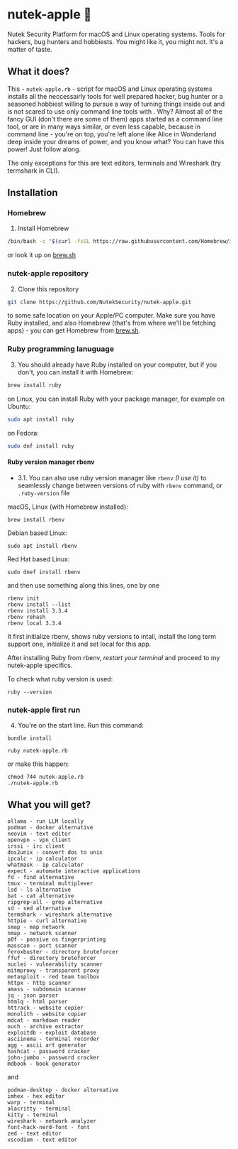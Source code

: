 # nutek-apple 🍎

Nutek Security Platform for macOS and Linux operating systems. Tools for hackers, bug hunters and hobbiests. You might like it, you might not. It's a matter of taste.

## What it does?

This - `nutek-apple.rb` - script for macOS and Linux operating systems installs
all the neccessairly tools for well prepared hacker, bug hunter or
a seasoned hobbiest willing to pursue a way of turning things inside out and
is not scared to use only command line tools with . Why? Almost all of the fancy
GUI (don't there are some of them) apps started as a command line tool, or are
in many ways similar, or even less capable, because in command line - you're
on top, you're left alone like Alice in Wonderland deep inside your dreams of power, and you know what? You can have this power! Just follow along.


The only exceptions for this are text editors, terminals and Wireshark (try termshark in CLI).

## Installation

### Homebrew

1. Install Homebrew

```bash
/bin/bash -c "$(curl -fsSL https://raw.githubusercontent.com/Homebrew/install/HEAD/install.sh)"
```

or look it up on [brew.sh](https://brew.sh)

### nutek-apple repository

2. Clone this repository

```bash
git clone https://github.com/NutekSecurity/nutek-apple.git
```

to some safe location on your Apple/PC computer. Make sure you have Ruby installed, and also Homebrew (that's from where we'll be fetching apps) - you can get Homebrew from [brew.sh](https://brew.sh).

### Ruby programming lanuguage

3. You should already have Ruby installed on your computer, but if you don't, you can install it with Homebrew:

```bash
brew install ruby
```

on Linux, you can install Ruby with your package manager, for example on Ubuntu:

```bash
sudo apt install ruby
```
on Fedora:

```bash
sudo dnf install ruby
```

#### Ruby version manager rbenv

* 3.1. You can also use ruby version manager like `rbenv` _(I use it)_ to seamlessly change between versions of ruby with
`rbenv` command, or `.ruby-version` file

macOS, Linux (with Homebrew installed):

```shell
brew install rbenv
```

Debian based Linux:

```shell
sudo apt install rbenv
```

Red Hat based Linux:

```shell
sudo dnef install rbenv
```

and then use something along this lines, one by one

```shell
rbenv init
rbenv install --list
rbenv install 3.3.4
rbenv rehash
rbenv local 3.3.4
```

It first initialize rbenv, shows ruby versions to intall, install the long term support one, initialize it and set local
for this app.

After installing Ruby from rbenv, _restart your terminal_ and proceed to my nutek-apple specifics.

To check what ruby version is used:

```shell
ruby --version
```

### nutek-apple first run

4. You're on the start line. Run this command:

```shell
bundle install
```

```shell
ruby nutek-apple.rb
```

or make this happen:

```shell
chmod 744 nutek-apple.rb
./nutek-apple.rb
```

## What you will get?

```text
ollama - run LLM locally
podman - docker alternative
neovim - text editor
openvpn - vpn client
irssi - irc client
dos2unix - convert dos to unix
ipcalc - ip calculator
whatmask - ip calculator
expect - automate interactive applications
fd - find alternative
tmux - terminal multiplexer
lsd - ls alternative
bat - cat alternative
ripgrep-all - grep alternative
sd - sed alternative
termshark - wireshark alternative
httpie - curl alternative
smap - map network
nmap - network scanner
p0f - passive os fingerprinting
masscan - port scanner
feroxbuster - directory bruteforcer
ffuf - directory bruteforcer
nuclei - vulnerability scanner
mitmproxy - transparent proxy
metasploit - red team toolbox
httpx - http scanner
amass - subdomain scanner
jq - json parser
htmlq - html parser
httrack - website copier
monolith - website copier
mdcat - markdown reader
ouch - archive extractor
exploitdb - exploit database
asciinema - terminal recorder
agg - ascii art generator
hashcat - password cracker
john-jumbo - password cracker
mdbook - book generator
```

and

```text
podman-desktop - docker alternative
imhex - hex editor
warp - terminal
alacritty - terminal
kitty - terminal
wireshark - network analyzer
font-hack-nerd-font - font
zed - text editor
vscodium - text editor
```
